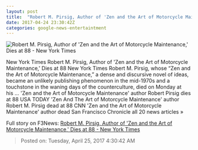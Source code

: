 ```yaml
---
layout: post
title:  "Robert M. Pirsig, Author of 'Zen and the Art of Motorcycle Maintenance,' Dies at 88 - New York Times"
date: 2017-04-24 23:30:42Z
categories: google-news-entertaintment
---
```


![Robert M. Pirsig, Author of 'Zen and the Art of Motorcycle Maintenance,' Dies at 88 - New York Times](https://static01.nyt.com/images/2017/04/25/arts/PIRSIG1/PIRSIG1-facebookJumbo.jpg)

New York Times Robert M. Pirsig, Author of 'Zen and the Art of Motorcycle Maintenance,' Dies at 88 New York Times Robert M. Pirsig, whose “Zen and the Art of Motorcycle Maintenance,” a dense and discursive novel of ideas, became an unlikely publishing phenomenon in the mid-1970s and a touchstone in the waning days of the counterculture, died on Monday at his ... 'Zen and the Art of Motorcycle Maintenance' author Robert Pirsig dies at 88 USA TODAY 'Zen And The Art of Motorcycle Maintenance' author Robert M. Pirsig dead at 88 CNN 'Zen and the Art of Motorcycle Maintenance' author dead San Francisco Chronicle all 20 news articles »


Full story on F3News: [Robert M. Pirsig, Author of 'Zen and the Art of Motorcycle Maintenance,' Dies at 88 - New York Times](http://www.f3nws.com/n/JXXKxC)

> Posted on: Tuesday, April 25, 2017 4:30:42 AM
